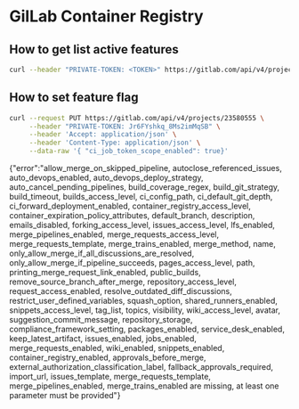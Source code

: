 # GilLab Container Registry

## How to get list active features

```sh
curl --header "PRIVATE-TOKEN: <TOKEN>" https://gitlab.com/api/v4/projects/<PROJECT_ID> | jq .
```

## How to set feature flag

```sh
curl --request PUT https://gitlab.com/api/v4/projects/23580555 \
     --header "PRIVATE-TOKEN: Jr6FYshkq_8Ms2imMqSB" \
     --header 'Accept: application/json' \
     --header 'Content-Type: application/json' \
     --data-raw '{ "ci_job_token_scope_enabled": true}'
```

{"error":"allow_merge_on_skipped_pipeline, autoclose_referenced_issues, auto_devops_enabled, auto_devops_deploy_strategy, auto_cancel_pending_pipelines, build_coverage_regex, build_git_strategy, build_timeout, builds_access_level, ci_config_path, ci_default_git_depth, ci_forward_deployment_enabled, container_registry_access_level, container_expiration_policy_attributes, default_branch, description, emails_disabled, forking_access_level, issues_access_level, lfs_enabled, merge_pipelines_enabled, merge_requests_access_level, merge_requests_template, merge_trains_enabled, merge_method, name, only_allow_merge_if_all_discussions_are_resolved, only_allow_merge_if_pipeline_succeeds, pages_access_level, path, printing_merge_request_link_enabled, public_builds, remove_source_branch_after_merge, repository_access_level, request_access_enabled, resolve_outdated_diff_discussions, restrict_user_defined_variables, squash_option, shared_runners_enabled, snippets_access_level, tag_list, topics, visibility, wiki_access_level, avatar, suggestion_commit_message, repository_storage, compliance_framework_setting, packages_enabled, service_desk_enabled, keep_latest_artifact, issues_enabled, jobs_enabled, merge_requests_enabled, wiki_enabled, snippets_enabled, container_registry_enabled, approvals_before_merge, external_authorization_classification_label, fallback_approvals_required, import_url, issues_template, merge_requests_template, merge_pipelines_enabled, merge_trains_enabled are missing, at least one parameter must be provided"}